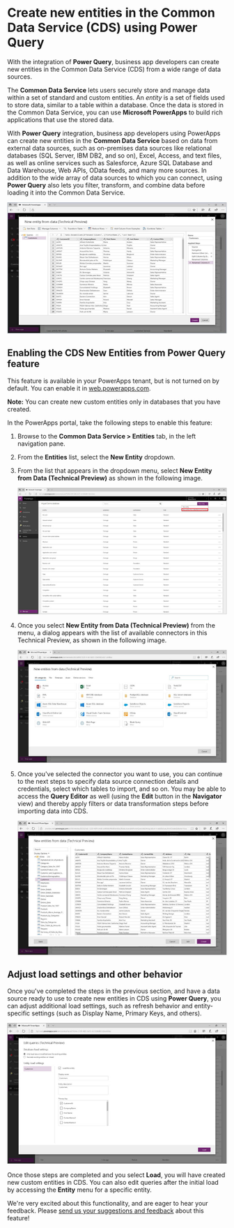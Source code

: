 <properties
    pageTitle="Create new entities in the Common Data Service (CDS) using Power Query | Microsoft PowerApps"
    description="Step-by-step instructions for creating a new entity in the CDS using Power Query."
    services=""
    suite="powerapps"
    documentationCenter="na"
    authors="mllopis"
    manager="kfend"
    editor=""
    tags=""/>

<tags
   ms.service="powerapps"
   ms.devlang="na"
   ms.topic="article"
   ms.tgt_pltfrm="na"
   ms.workload="na"
   ms.date="08/18/2017"
   ms.author="millopis"/>

# Create new entities in the Common Data Service (CDS) using Power Query

With the integration of **Power Query**, business app developers can create new entities in the Common Data Service (CDS) from a wide range of data sources.

The **Common Data Service** lets users securely store and manage data within a set of standard and custom entities. An *entity* is a set of fields used to store data, similar to a table within a database. Once the data is stored in the Common Data Service, you can use **Microsoft PowerApps** to build rich applications that use the stored data.

With **Power Query** integration, business app developers using PowerApps can create new entities in the **Common Data Service** based on data from external data sources, such as on-premises data sources like relational databases (SQL Server, IBM DB2, and so on), Excel, Access, and text files, as well as online services such as Salesforce, Azure SQL Database and Data Warehouse, Web APIs, OData feeds, and many more sources. In addition to the wide array of data sources to which you can connect, using **Power Query** also lets you filter, transform, and combine data before loading it into the Common Data Service.

![New entity from data](media/data-platform-cds-newentity-pq/data-platform-cds-pq-01.jpg)

## Enabling the CDS New Entities from Power Query feature

This feature is available in your PowerApps tenant, but is not turned on by default. You can enable it in [web.powerapps.com](https://aka.ms/pqocds).

**Note:** You can create new custom entities only in databases that you have created.

In the PowerApps portal, take the following steps to enable this feature:

1. Browse to the **Common Data Service > Entities** tab, in the left navigation pane.
1. From the **Entities** list, select the **New Entity** dropdown.
1. From the list that appears in the dropdown menu, select **New Entity from Data (Technical Preview)** as shown in the following image.

    ![New entity from data](media/data-platform-cds-newentity-pq/data-platform-cds-pq-02.jpg)

1.  Once you select **New Entity from Data (Technical Preview)** from the menu, a dialog appears with the list of available connectors in this Technical Preview, as shown in the following image.

    ![Available connectors](media/data-platform-cds-newentity-pq/data-platform-cds-pq-03.jpg)

1. Once you've selected the connector you want to use, you can continue to the next steps to specify data source connection details and credentials, select which tables to import, and so on. You may be able to access the **Query Editor** as well (using the **Edit** button in the **Navigator** view) and thereby apply filters or data transformation steps before importing data into CDS.

    ![](media/data-platform-cds-newentity-pq/data-platform-cds-pq-04.jpg)

## Adjust load settings and other behavior

Once you've completed the steps in the previous section, and have a data source ready to use to create new entities in CDS using **Power Query**, you can adjust additional load settings, such as refresh behavior and entity-specific settings (such as Display Name, Primary Keys, and others).

![](media/data-platform-cds-newentity-pq/data-platform-cds-pq-05.jpg)

Once those steps are completed and you select **Load**, you will have created new custom entities in CDS. You can also edit queries after the initial load by accessing the **Entity** menu for a specific entity.

We're very excited about this functionality, and are eager to hear your feedback. Please [send us your suggestions and feedback](https://powerusers.microsoft.com/t5/PowerApps-Community/ct-p/PowerApps1) about this feature!
